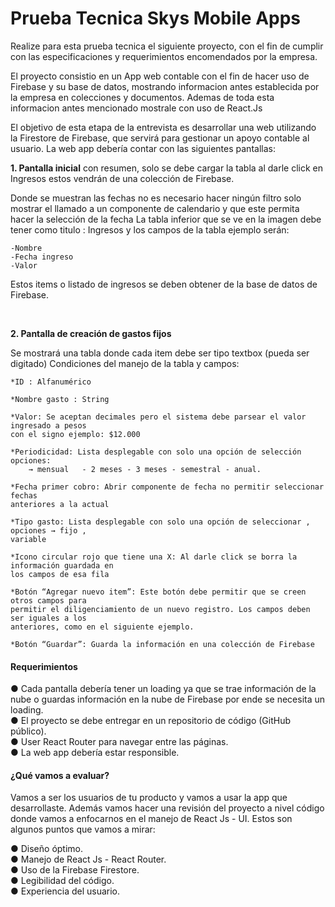 # Prueba Tecnica Skys Mobile Apps

<p>Realize para esta prueba tecnica el siguiente proyecto, con el fin de cumplir con las especificaciones y requerimientos encomendados por la empresa.</p>
<p>El proyecto consistio en un App web contable con el fin de hacer uso de Firebase y su base de datos, mostrando informacion antes establecida por la empresa en colecciones y documentos. Ademas de toda esta informacion antes mencionado mostrale con uso de React.Js</p>

<p>El objetivo de esta etapa de la entrevista es desarrollar una web utilizando la Firestore de Firebase, que servirá para gestionar un apoyo contable al usuario. La web app debería contar con las siguientes pantallas:</p>

<p><strong>1. Pantalla inicial</strong> con resumen, solo se debe cargar la tabla al darle click en Ingresos
estos vendrán de una colección de Firebase.</p>
    
<p>Donde se muestran las fechas no es necesario hacer ningún filtro solo mostrar el llamado a
un componente de calendario y que este permita hacer la selección de la fecha
La tabla inferior que se ve en la imagen debe tener como titulo : Ingresos y los campos de
la tabla ejemplo serán:
    
    -Nombre
    -Fecha ingreso
    -Valor
</p>
<p>Estos items o listado de ingresos se deben obtener de la base de datos de Firebase.</p>
    <br/>
<p><strong>2. Pantalla de creación de gastos fijos</strong></p>
    
<p>Se mostrará una tabla donde cada item debe ser tipo textbox (pueda ser digitado)
Condiciones del manejo de la tabla y campos:</p>
    
    *ID : Alfanumérico
    
    *Nombre gasto : String
    
    *Valor: Se aceptan decimales pero el sistema debe parsear el valor ingresado a pesos
    con el signo ejemplo: $12.000
    
    *Periodicidad: Lista desplegable con solo una opción de selección opciones: 
        → mensual   - 2 meses - 3 meses - semestral - anual.
    
    *Fecha primer cobro: Abrir componente de fecha no permitir seleccionar fechas
    anteriores a la actual
    
    *Tipo gasto: Lista desplegable con solo una opción de seleccionar , opciones → fijo ,
    variable
    
    *Icono circular rojo que tiene una X: Al darle click se borra la información guardada en
    los campos de esa fila
    
    *Botón “Agregar nuevo item”: Este botón debe permitir que se creen otros campos para
    permitir el diligenciamiento de un nuevo registro. Los campos deben ser iguales a los
    anteriores, como en el siguiente ejemplo.
    
    *Botón “Guardar”: Guarda la información en una colección de Firebase

<h4>Requerimientos</h4>
    <p>
    ● Cada pantalla debería tener un loading ya que se trae información de la nube o
    guardas información en la nube de Firebase por ende se necesita un loading.<br/>
    ● El proyecto se debe entregar en un repositorio de código (GitHub público).<br/>
    ● User React Router para navegar entre las páginas.<br/>
    ● La web app debería estar responsible.<b3/></p>
    
<h4>¿Qué vamos a evaluar?</h4>
    
<p>Vamos a ser los usuarios de tu producto y vamos a usar la app que desarrollaste. Además
vamos hacer una revisión del proyecto a nivel código donde vamos a enfocarnos en el
manejo de React Js - UI. Estos son algunos puntos que vamos a mirar:</p>
    <p>● Diseño óptimo.<br/>
        ● Manejo de React Js - React Router.<br/>
        ● Uso de la Firebase Firestore.<br/>
        ● Legibilidad del código.<br/>
        ● Experiencia del usuario.<br/>
    </p>

